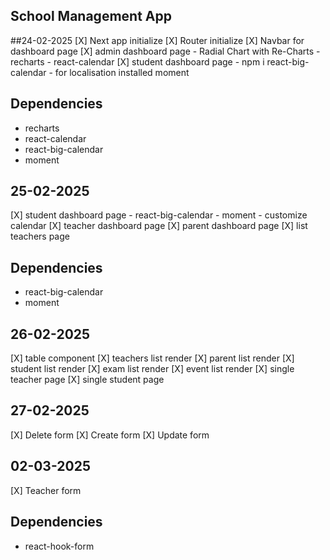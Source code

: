 ## School Management App
##24-02-2025
 [X] Next app initialize 
 [X] Router initialize 
 [X] Navbar for dashboard page
 [X] admin dashboard page
     - Radial Chart with Re-Charts
     - recharts 
     - react-calendar
 [X] student dashboard page
     - npm i react-big-calendar
     - for localisation installed moment

## Dependencies 
- recharts
- react-calendar
- react-big-calendar
- moment

## 25-02-2025
 [X] student dashboard page
     - react-big-calendar
     - moment
     - customize calendar
[X] teacher dashboard page
[X] parent dashboard page
[X] list teachers page
## Dependencies
- react-big-calendar
- moment

## 26-02-2025
[X] table component
[X] teachers list render
[X] parent list render
[X] student list render
[X] exam list render
[X] event list render
[X] single teacher page
[X] single student page

## 27-02-2025
[X] Delete form
[X] Create form
[X] Update form

## 02-03-2025
[X] Teacher form

## Dependencies
- react-hook-form

